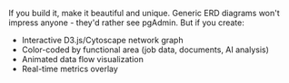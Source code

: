   If you build it, make it beautiful and unique. Generic ERD diagrams won't impress anyone - they'd rather see pgAdmin. But if you create:
  - Interactive D3.js/Cytoscape network graph
  - Color-coded by functional area (job data, documents, AI analysis)
  - Animated data flow visualization
  - Real-time metrics overlay
